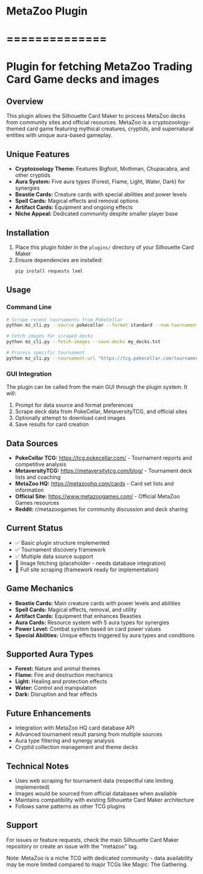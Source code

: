 # MetaZoo Plugin
# ==============
# Plugin for fetching MetaZoo Trading Card Game decks and images

## Overview
This plugin allows the Silhouette Card Maker to process MetaZoo decks from community sites and official resources. MetaZoo is a cryptozoology-themed card game featuring mythical creatures, cryptids, and supernatural entities with unique aura-based gameplay.

## Unique Features
- **Cryptozoology Theme:** Features Bigfoot, Mothman, Chupacabra, and other cryptids
- **Aura System:** Five aura types (Forest, Flame, Light, Water, Dark) for synergies
- **Beastie Cards:** Creature cards with special abilities and power levels
- **Spell Cards:** Magical effects and removal options
- **Artifact Cards:** Equipment and ongoing effects
- **Niche Appeal:** Dedicated community despite smaller player base

## Installation
1. Place this plugin folder in the `plugins/` directory of your Silhouette Card Maker
2. Ensure dependencies are installed:
   ```bash
   pip install requests lxml
   ```

## Usage

### Command Line
```bash
# Scrape recent tournaments from PokeCellar
python mz_cli.py --source pokecellar --format standard --num-tournaments 5

# Fetch images for scraped decks
python mz_cli.py --fetch-images --save-decks my_decks.txt

# Process specific tournament
python mz_cli.py --tournament-url "https://tcg.pokecellar.com/tournament/123"
```

### GUI Integration
The plugin can be called from the main GUI through the plugin system. It will:
1. Prompt for data source and format preferences
2. Scrape deck data from PokeCellar, MetaversityTCG, and official sites
3. Optionally attempt to download card images
4. Save results for card creation

## Data Sources
- **PokeCellar TCG:** https://tcg.pokecellar.com/ - Tournament reports and competitive analysis
- **MetaversityTCG:** https://metaversitytcg.com/blog/ - Tournament deck lists and coaching
- **MetaZoo HQ:** https://metazoohq.com/cards - Card set lists and information
- **Official Site:** https://www.metazoogames.com/ - Official MetaZoo Games resources
- **Reddit:** r/metazoogames for community discussion and deck sharing

## Current Status
- ✅ Basic plugin structure implemented
- ✅ Tournament discovery framework
- ✅ Multiple data source support
- 🔄 Image fetching (placeholder - needs database integration)
- 🔄 Full site scraping (framework ready for implementation)

## Game Mechanics
- **Beastie Cards:** Main creature cards with power levels and abilities
- **Spell Cards:** Magical effects, removal, and utility
- **Artifact Cards:** Equipment that enhances Beasties
- **Aura Cards:** Resource system with 5 aura types for synergies
- **Power Level:** Combat system based on card power values
- **Special Abilities:** Unique effects triggered by aura types and conditions

## Supported Aura Types
- **Forest:** Nature and animal themes
- **Flame:** Fire and destruction mechanics
- **Light:** Healing and protection effects
- **Water:** Control and manipulation
- **Dark:** Disruption and fear effects

## Future Enhancements
- Integration with MetaZoo HQ card database API
- Advanced tournament result parsing from multiple sources
- Aura type filtering and synergy analysis
- Cryptid collection management and theme decks

## Technical Notes
- Uses web scraping for tournament data (respectful rate limiting implemented)
- Images would be sourced from official databases when available
- Maintains compatibility with existing Silhouette Card Maker architecture
- Follows same patterns as other TCG plugins

## Support
For issues or feature requests, check the main Silhouette Card Maker repository or create an issue with the "metazoo" tag.

Note: MetaZoo is a niche TCG with dedicated community - data availability may be more limited compared to major TCGs like Magic: The Gathering.
